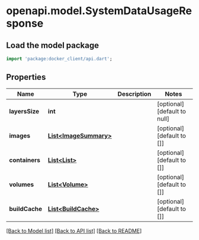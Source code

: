 # openapi.model.SystemDataUsageResponse

## Load the model package
```dart
import 'package:docker_client/api.dart';
```

## Properties
Name | Type | Description | Notes
------------ | ------------- | ------------- | -------------
**layersSize** | **int** |  | [optional] [default to null]
**images** | [**List&lt;ImageSummary&gt;**](ImageSummary.md) |  | [optional] [default to []]
**containers** | [**List&lt;List&gt;**](List.md) |  | [optional] [default to []]
**volumes** | [**List&lt;Volume&gt;**](Volume.md) |  | [optional] [default to []]
**buildCache** | [**List&lt;BuildCache&gt;**](BuildCache.md) |  | [optional] [default to []]

[[Back to Model list]](../README.md#documentation-for-models) [[Back to API list]](../README.md#documentation-for-api-endpoints) [[Back to README]](../README.md)


